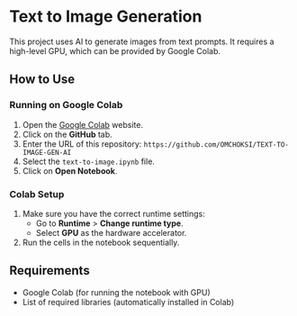 # Text to Image Generation

This project uses AI to generate images from text prompts. It requires a high-level GPU, which can be provided by Google Colab.

## How to Use

### Running on Google Colab

1. Open the [Google Colab](https://colab.research.google.com/) website.
2. Click on the **GitHub** tab.
3. Enter the URL of this repository: `https://github.com/OMCHOKSI/TEXT-TO-IMAGE-GEN-AI`
4. Select the `text-to-image.ipynb` file.
5. Click on **Open Notebook**.

### Colab Setup

1. Make sure you have the correct runtime settings:
   - Go to **Runtime** > **Change runtime type**.
   - Select **GPU** as the hardware accelerator.
2. Run the cells in the notebook sequentially.

## Requirements

- Google Colab (for running the notebook with GPU)
- List of required libraries (automatically installed in Colab)

